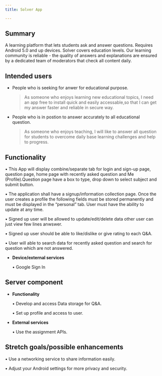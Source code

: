 ```yaml
---
title: Solver App

---
```


## Summary

A learning platform that lets students ask and answer questions. Requires Android 5.0 and up devices. 
Solver covers education levels. Our learning community is reliable - the quality of answers and explanations are ensured by a dedicated team of moderators that check all content daily.

## Intended users


* People who is seeking for anwer for educational purpose. 
    > As someone who enjoys learning new educational topics, I need an app free to install quick and easily accessable,so that I can get my answer faster and reliable in secure way.
 * People who is in postion to answer accurately to all educational question. 
    > As someone who enjoys teaching, I will like to answer all question for students to overcome daily base learning challenges and help to progress.

## Functionality

• This App will display combine/separate tab for login and sign-up page, question page, home page with recently asked question and Me (Profile).Question page have a box to type, drop down to select subject and submit button.

• The application shall have a signup/information collection page. Once the user creates a profile the following fields must be stored permanently and must be displayed in the “personal” tab. User must have the ability to update at any time. 

• Signed up user will be allowed to update/edit/delete data other user can just view few lines anwswer.  

• Signed up user should be able to like/dislike or give rating to each Q&A.

• User will able to search data for recently asked question and search for question which are not answered.


* **Device/external services**

    • Google Sign In

## Server component

* **Functionality**

    • Develop and access Data storage for Q&A.

    • Set up profile and access to user.


* **External services**

    • Use the assignment APIs.

## Stretch goals/possible enhancements 

   • Use a networking service to share information easily.

   • Adjust your Android settings for more privacy and security.



